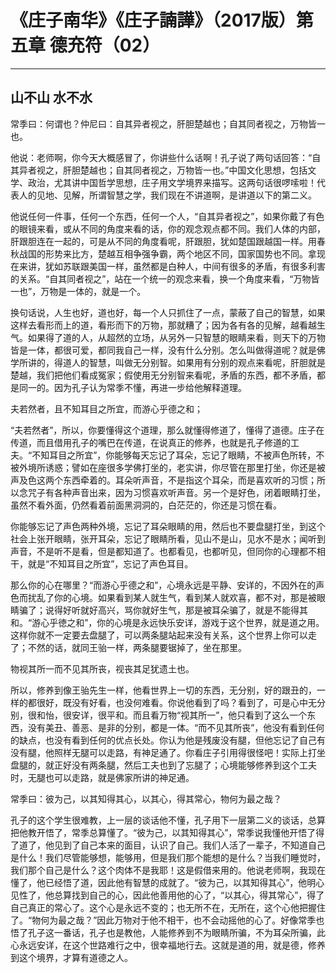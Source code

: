 # 《庄子南华》《庄子諵譁》（2017版）第五章 德充符（02）

------

## 山不山 水不水

常季曰：何谓也？仲尼曰：自其异者视之，肝胆楚越也；自其同者视之，万物皆一也。

他说：老师啊，你今天大概感冒了，你讲些什么话啊！孔子说了两句话回答：“自其异者视之，肝胆楚越也；自其同者视之，万物皆一也。”中国文化思想，包括文学、政治，尤其讲中国哲学思想，庄子用文学境界来描写。这两句话很啰嗦啦！代表人的见地、见解，所谓智慧之学，我们现在不讲道啊，是讲道以下的第二义。

他说任何一件事，任何一个东西，任何一个人，“自其异者视之”，如果你戴了有色的眼镜来看，或从不同的角度来看的话，你的观念观点都不同。我们人体的内部，肝跟胆连在一起的，可是从不同的角度看呢，肝跟胆，犹如楚国跟越国一样。用春秋战国的形势来比方，楚越互相争强争霸，两个地区不同，国家国势也不同。拿现在来讲，犹如苏联跟美国一样，虽然都是白种人，中间有很多的矛盾，有很多利害的关系。“自其同者视之”，站在一个统一的观念来看，换一个角度来看，“万物皆一也”，万物是一体的，就是一个。

换句话说，人生也好，道也好，每一个人只抓住了一点，蒙蔽了自己的智慧，如果这样去看形而上的道，看形而下的万物，那就糟了；因为各有各的见解，越看越生气。如果得了道的人，从超然的立场，从另外一只智慧的眼睛来看，则天下的万物皆是一体，都很可爱，都同我自己一样，没有什么分别。怎么叫做得道呢？就是佛学所讲的，得道人的智慧，叫做无分别智。如果用有分别的观点来看呢，肝胆就是楚越，我们把他们看成冤家；假使用无分别智来看呢，矛盾的东西，都不矛盾，都是同一的。因为孔子认为常季不懂，再进一步给他解释道理。

夫若然者，且不知耳目之所宜，而游心乎德之和；

“夫若然者”，所以，你要懂得这个道理，那么就懂得修道了，懂得了道德。庄子在传道，而且借用孔子的嘴巴在传道，在说真正的修养，也就是孔子修道的工夫。“不知耳目之所宜”，你能够每天忘记了耳朵，忘记了眼睛，不被声色所转，不被外境所诱惑；譬如在座很多学佛打坐的，老实讲，你尽管在那里打坐，你还是被声及色这两个东西牵着的。耳朵听声音，不是指这个耳朵，而是喜欢听的习惯；所以念咒子有各种声音出来，因为习惯喜欢听声音。另一个是好色，闭着眼睛打坐，虽然不看外面，仍然看着前面黑洞洞的，白茫茫的，你还是习惯在看。

你能够忘记了声色两种外境，忘记了耳朵眼睛的用，然后也不要盘腿打坐，到这个社会上张开眼睛，张开耳朵，忘记了眼睛所看，见山不是山，见水不是水；闻听到声音，不是听不是看，但是都知道了。也都看见，也都听见，但同你的心理都不相干，就是“不知耳目之所宜”，忘记了声色耳目。

那么你的心在哪里？“而游心乎德之和”，心境永远是平静、安详的，不因外在的声色而扰乱了你的心境。如果看到某人就生气，看到某人就欢喜，都不对，那是被眼睛骗了；说得好听就好高兴，骂你就好生气，那是被耳朵骗了，就是不能得其和。“游心乎徳之和”，你的心境是永远快乐安详，游戏于这个世界，就是道之用。这样你就不一定要去盘腿了，可以两条腿站起来没有关系，这个世界上你可以走了；不然的话，就同王骀一样，两条腿要锯掉了，坐在那里。

物视其所一而不见其所丧，视丧其足犹遗土也。

所以，修养到像王骀先生一样，他看世界上一切的东西，无分别，好的跟丑的，一样的都很好，既没有好看，也没何难看。你说他看到了吗？看到了，可是心中无分别，很和怡，很安详，很平和。而且看万物“视其所一”，他只看到了这么一个东西，没有美丑、善恶、是非的分别，都是一体。“而不见其所丧”，他没有看到任何的缺点，也没有看到任何的优点长处。你认为他是残废没有腿，但他忘记了自己有没有腿，他照样无腿可以走路，有神足通了。你看庄子引用得很怪吧！实际上打坐盘腿的，就正好没有两条腿，然后工夫也到了忘腿了；心境能够修养到这个工夫时，无腿也可以走路，就是佛家所讲的神足通。

常季曰：彼为己，以其知得其心，以其心，得其常心，物何为最之哉？

孔子的这个学生很难教，上一层的谈话他不懂，孔子用下一层第二义的谈话，总算把他教开悟了，常季总算懂了。“彼为己，以其知得其心”，常季说我懂他开悟了得了道了，他见到了自己本来的面目，认识了自己。我们人活了一辈子，不知道自己是什么！我们尽管能够想，能够用，但是我们那个能想的是什么？当我们睡觉时，我们那个自己是什么？这个肉体不是我耶！这是假借来用的。他说老师啊，我现在懂了，他已经悟了道，因此他有智慧的成就了。“彼为己，以其知得其心”，他明心见性了，他总算找到自己的心，因此他善用他的心了，“以其心，得其常心”，得了自己真正的常心了。这个心是永远不变的；也无所不在，无所在，这个心他把握住了。“物何为最之哉？”因此万物对于他不相干，也不会动摇他的心了。好像常季也悟了孔子这一番话，孔子也是教他，人能修养到不为眼睛所骗，不为耳朵所骗，此心永远安详，在这个世路难行之中，很幸福地行去。这就是道的用，就是德，修养到这个境界，才算有道德之人。
